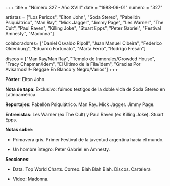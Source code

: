 +++
title = "Número 327 - Año XVIII"
date = "1988-09-01"
numero = "327"

artistas = ["Los Pericos", "Elton John", "Soda Stereo", "Pabellón Psiquiátrico", "Man Ray", "Mick Jagger", "Jimmy Page", "Les Warner", "The Cult", "Paul Raven", "Killing Joke", "Stuart Epps", "Peter Gabriel", "Festival Amnesty", "Madonna"]

colaboradores= ["Daniel Osvaldo Ripoll", "Juan Manuel Cibeira", "Federico Oldenburg", "Eduardo Fortunato", "Marta Ferro", "Rodrigo Fresán"]

discos = ["Man Ray/Man Ray", "Templo de Inmorales/Crowded House", "Tracy Chapman/Idem", "El Último de la Fila/Idem", "Gracias Por Avisarnos!!!- Reggae En Blanco y Negro/Varios"]
+++

**Póster**: Elton John.

**Nota de tapa**: Exclusivo: fuimos testigos de la doble vida de Soda Stereo en Latinoamérica.

**Reportajes**: Pabellón Psiquiátrico. Man Ray. Mick Jagger. Jimmy Page.

**Entrevistas**: Les Warner (ex The Cult) y Paul Raven (ex Killing Joke). Stuart Epps.

**Notas sobre**:

- Primavera gris. Primer Festival de la juventud argentina hacia el mundo.

- Un hombre íntegro: Peter Gabriel en Amnesty.

**Secciones**:

- Data. Top World Charts. Correo. Blah Blah Blah. Discos. Cartelera

- Video: Madonna.
